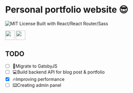 # Personal portfolio website 😎
![MIT License][license-badge]
Built with React/React Router/Sass
<p>
  <img src="https://res.cloudinary.com/yeondam88/image/upload/v1537633710/react-original.svg" width="30" />
  <img src="https://res.cloudinary.com/yeondam88/image/upload/v1537633665/sass-original.svg" width="30" />
</p>

## TODO
* [ ] 🚀Migrate to GatsbyJS
* [ ] 💻Build backend API for blog post & portfolio
* [x] 🔥Improving performance
* [ ] ⌨️Creating admin panel

[license-badge]: https://img.shields.io/npm/l/console.pretty.svg?style=flat-square
